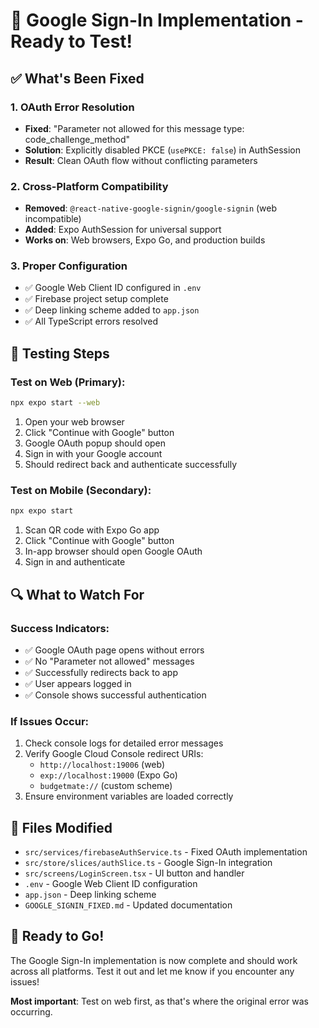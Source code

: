 # 🎉 Google Sign-In Implementation - Ready to Test!

## ✅ What's Been Fixed

### 1. OAuth Error Resolution

- **Fixed**: "Parameter not allowed for this message type: code_challenge_method"
- **Solution**: Explicitly disabled PKCE (`usePKCE: false`) in AuthSession
- **Result**: Clean OAuth flow without conflicting parameters

### 2. Cross-Platform Compatibility

- **Removed**: `@react-native-google-signin/google-signin` (web incompatible)
- **Added**: Expo AuthSession for universal support
- **Works on**: Web browsers, Expo Go, and production builds

### 3. Proper Configuration

- ✅ Google Web Client ID configured in `.env`
- ✅ Firebase project setup complete
- ✅ Deep linking scheme added to `app.json`
- ✅ All TypeScript errors resolved

## 🧪 Testing Steps

### Test on Web (Primary):

```bash
npx expo start --web
```

1. Open your web browser
2. Click "Continue with Google" button
3. Google OAuth popup should open
4. Sign in with your Google account
5. Should redirect back and authenticate successfully

### Test on Mobile (Secondary):

```bash
npx expo start
```

1. Scan QR code with Expo Go app
2. Click "Continue with Google" button
3. In-app browser should open Google OAuth
4. Sign in and authenticate

## 🔍 What to Watch For

### Success Indicators:

- ✅ Google OAuth page opens without errors
- ✅ No "Parameter not allowed" messages
- ✅ Successfully redirects back to app
- ✅ User appears logged in
- ✅ Console shows successful authentication

### If Issues Occur:

1. Check console logs for detailed error messages
2. Verify Google Cloud Console redirect URIs:
   - `http://localhost:19006` (web)
   - `exp://localhost:19000` (Expo Go)
   - `budgetmate://` (custom scheme)
3. Ensure environment variables are loaded correctly

## 📁 Files Modified

- `src/services/firebaseAuthService.ts` - Fixed OAuth implementation
- `src/store/slices/authSlice.ts` - Google Sign-In integration
- `src/screens/LoginScreen.tsx` - UI button and handler
- `.env` - Google Web Client ID configuration
- `app.json` - Deep linking scheme
- `GOOGLE_SIGNIN_FIXED.md` - Updated documentation

## 🚀 Ready to Go!

The Google Sign-In implementation is now complete and should work across all platforms. Test it out and let me know if you encounter any issues!

**Most important**: Test on web first, as that's where the original error was occurring.
